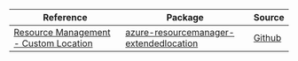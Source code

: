 | Reference | Package | Source |
|---|---|---|
|[Resource Management - Custom Location](resourcemanager-extendedlocation-readme.md)|[azure-resourcemanager-extendedlocation](https://repo1.maven.org/maven2/com/azure/resourcemanager/azure-resourcemanager-extendedlocation)|[Github](https://github.com/Azure/azure-sdk-for-java/blob/main/sdk/extendedlocation/azure-resourcemanager-extendedlocation)|
